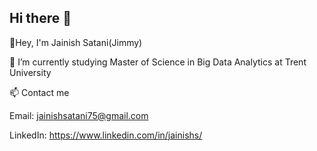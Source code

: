 ## Hi there 👋

👋Hey, I'm Jainish Satani(Jimmy)

🌱 I’m currently studying Master of Science in Big Data Analytics at Trent University

📫 Contact me

Email: jainishsatani75@gmail.com

LinkedIn: https://www.linkedin.com/in/jainishs/

